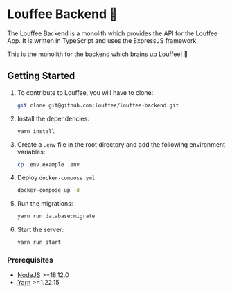 # Louffee Backend 🧠

The Louffee Backend is a monolith which provides the API for the Louffee App. It is written in TypeScript and uses the ExpressJS framework.

This is the monolith for the backend which brains up Louffee! 🧠

## Getting Started

1.  To contribute to Louffee, you will have to clone:

    ```bash
    git clone git@github.com:louffee/louffee-backend.git
    ```

2.  Install the dependencies:

    ```bash
    yarn install
    ```

3.  Create a `.env` file in the root directory and add the following environment variables:

    ```bash
    cp .env.example .env
    ```

4.  Deploy `docker-compose.yml`:

    ```bash
    docker-compose up -d
    ```

5.  Run the migrations:

    ```bash
    yarn run database:migrate
    ```

6.  Start the server:

    ```bash
    yarn run start
    ```

### Prerequisites

- [NodeJS](https://nodejs.org) >=18.12.0
- [Yarn](https://yarnpkg.com) >=1.22.15
